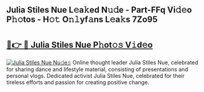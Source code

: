 ## Julia Stiles Nue L𝚎a𝚔ed N𝚞𝚍e - Part-FFq Vi𝚍𝚎o P𝚑𝚘tos - H𝚘𝚝 O𝚗𝚕yf𝚊ns L𝚎a𝚔s 7Zo95

# <h2><a href="http://kfe45v.oniu.top/?m=Julia+Stiles+Nue">🔗👉 🔴 Julia Stiles Nue P𝚑ot𝚘𝚜 V𝚒d𝚎o</a></h2>

[![Julia Stiles Nue Nu𝚍e𝚜](https://i.imgur.com/0qMVB7G.gif)](http://kfe45v.oniu.top/?m=Julia+Stiles+Nue)
Online thought leader Julia Stiles Nue, celebrated for sharing dance and lifestyle material, consisting of presentations and personal vlogs. Dedicated activist Julia Stiles Nue, celebrated for their tireless efforts and passion for creating positive change.  
